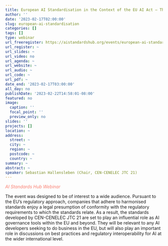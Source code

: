 ```yaml
---
title: European AI Standardisation in the Context of the EU AI Act – The Work of CEN-CENELEC JTC 21
author: ''
date: '2023-02-17T02:00:00'
slug: european-ai-standardisation
categories: []
tags: []
type: webinar
url_freeregister: https://aistandardshub.org/events/european-ai-standardisation/
url_register: ~
url_slides: ~
url_video: no
url_agenda: ~
url_website: ~
url_audio: ~
url_code: ~
url_pdf: ~
date_end: '2023-02-17T03:00:00'
all_day: no
publishDate: '2023-02-22T14:58:01-08:00'
featured: no
image:
  caption: ''
  focal_point: ''
  preview_only: no
slides: ''
projects: []
location: ~
address:
  street: ~
  city: ~
  region: ~
  postcode: ~
  country: ~
summary: ~
abstract: ~
speaker: Sebastian Hallensleben (Chair, CEN-CENELEC JTC 21)
---
```

<span style="color: salmon;">*AI Standards Hub Webinar*</span>

<!--more-->
The event was designed to be of interest to a wide audience. Pursuant to the EU’s regulatory approach, companies that adhere to harmonised standards enjoy a legal presumption of conformity with the regulatory requirements to which the standards relate. As a result, the standards developed by CEN-CENELEC JTC 21 are set to play an influential role as AI governance tools within the EU and beyond. They will be relevant to any AI developers seeking to do business in the EU, but will also play an important role in discussions on best practices and regulatory interoperability for AI at the wider international level.
